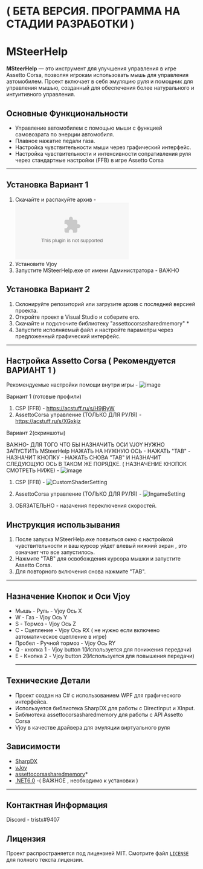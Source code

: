 # ( БЕТА ВЕРСИЯ. ПРОГРАММА НА СТАДИИ РАЗРАБОТКИ )
# MSteerHelp

**MSteerHelp** — это инструмент для улучшения управления в игре Assetto Corsa, позволяя игрокам использовать мышь для управления автомобилем. Проект включает в себя эмуляцию руля и помощник для управления мышью, созданный для обеспечения более натурального и интуитивного управления.

## Основные Функциональности
- Управление автомобилем с помощью мыши с функцией самовозрата по энерции автомобиля.
- Плавное нажатие педали газа.
- Настройка чувствительности мыши через графический интерфейс.
- Настройка чувствительности и интенсивности сопративления руля через стандартные настройки (FFB) в игре Assetto Corsa
  
*******************************************************************************************************************************************************************************************************************************************
## Установка Вариант 1
1. Скачайте и распакуйте архив - ![Beta1.zip](https://github.com/Tritstx/MSteerHelp/raw/master/beta1.zip)
2. Установите Vjoy
3. Запустите MSteerHelp.exe от имени Администратора - ВАЖНО

## Установка Вариант 2
1. Склонируйте репозиторий или загрузите архив с последней версией проекта.
2. Откройте проект в Visual Studio и соберите его.
3. Скачайте и подключите библиотеку "assettocorsasharedmemory"  *
4. Запустите исполняемый файл и настройте параметры через предложенный графический интерфейс.

*******************************************************************************************************************************************************************************************************************************************
## Настройка Assetto Corsa ( Рекомендуется ВАРИАНТ 1 )  
 Рекомендуемые настройки помощи внутри игры - ![image](https://github.com/Tritstx/MSteerHelp/assets/71893240/457bb1eb-a728-40c4-ad30-18a315bf2132)


   Вариант 1 (готовые профили)
1. CSP (FFB) - https://acstuff.ru/s/H9jRyW
2. AssettoCorsa управление (ТОЛЬКО ДЛЯ РУЛЯ) - https://acstuff.ru/s/XGxkjz

Вариант 2(скриншоты)

ВАЖНО- ДЛЯ ТОГО ЧТО БЫ НАЗНАЧИТЬ ОСИ VJOY НУЖНО ЗАПУСТИТЬ MSteerHelp 
НАЖАТЬ НА НУЖНУЮ ОСЬ - НАЖАТЬ "TAB" - НАЗНАЧИТ КНОПКУ - НАЖАТЬ СНОВА "TAB" И НАЗНАЧИТ СЛЕДУЮЩУЮ ОСЬ В ТАКОМ ЖЕ ПОРЯДКЕ.
( НАЗНАЧЕНИЕ КНОПОК СМОТРЕТЬ НИЖЕ) - ![image](https://github.com/Tritstx/MSteerHelp/assets/71893240/87e3ed98-fbb7-4000-8805-2ca0b4062a67)


1. CSP (FFB) - ![CustomShaderSetting](https://github.com/Tritstx/MSteerHelp/assets/71893240/b0327fdf-081c-4397-a314-ee2eed5b1ada) 

2. AssettoCorsa управление (ТОЛЬКО ДЛЯ РУЛЯ) - ![IngameSetting](https://github.com/Tritstx/MSteerHelp/assets/71893240/148f3c3b-72aa-419a-b23c-08ed287a9781)
3. ОБЯЗАТЕЛЬНО - назачения переключения скоростей.


## Инструкция использывания 
1. После запуска MSteerHelp.exe появиться окно с настройкой чувствительности и ваш курсор уйдет влевый нижний экран , это означает что все запустилось.
2. Нажмите "TAB" для освобождения курсора мышки и запустите Assetto Corsa.
3. Для повторного включения снова нажмите "TAB".

   
***************************************************************************************
## Назначение Кнопок и Оси Vjoy
- Мышь - Руль - Vjoy Ось X
- W - Газ - Vjoy Ось Y
- S - Тормоз - Vjoy Ось Z
- C - Сцепление - Vjoy Ось RX  ( не нужно если включено автоматическое сцепление в игре)
- Пробел - Ручной тормоз - Vjoy Ось RY
- Q - кнопка 1 - Vjoy button 1(Используется для понижения передачи) 
- E - Кнопка 2 - Vjoy button 2(Используется для повышения передачи) 
  *************************************************************************************** 


## Технические Детали
- Проект создан на C# с использованием WPF для графического интерфейса.
- Используется библиотека SharpDX для работы с DirectInput и XInput.
- Библиотека assettocorsasharedmemory для работы с API Assetto Corsa
- Vjoy в качестве драйвера для эмуляции виртуального руля

## Зависимости 
- [SharpDX](https://www.sharpdx.org/) 
- [vJoy](http://vjoystick.sourceforge.net/site/)
- [assettocorsasharedmemory](https://github.com/robgray/assettocorsasharedmemory/tree/master)*
- [.NET6.0](https://dotnet.microsoft.com/en-us/download/dotnet/6.0) -( ВАЖНОЕ , необходимо к установки ) 
___________________________________________________________________________________________________________________________________________________________________________________________________________________________________________

## Контактная Информация
Discord - tristx#9407

## Лицензия
Проект распространяется под лицензией MIT. Смотрите файл [`LICENSE`](https://github.com/Tritstx/MSteerHelp/blob/master/LICENSE.txt) для полного текста лицензии.

